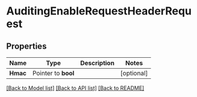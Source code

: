 # AuditingEnableRequestHeaderRequest


## Properties

Name | Type | Description | Notes
------------ | ------------- | ------------- | -------------
**Hmac** | Pointer to **bool** |  | [optional] 





[[Back to Model list]](../README.md#documentation-for-models) [[Back to API list]](../README.md#documentation-for-api-endpoints) [[Back to README]](../README.md)


